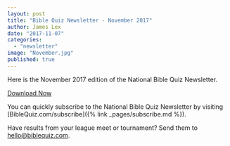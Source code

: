 ```yaml
---
layout: post
title: "Bible Quiz Newsletter - November 2017"
author: James Lex
date: "2017-11-07"
categories: 
  - "newsletter"
image: "November.jpg"
published: true
---
```


Here is the November 2017 edition of the National Bible Quiz Newsletter.

<a href="{% link assets/2017/Nov-2017.pdf %}" class="button is-primary">Download Now</a>

You can quickly subscribe to the National Bible Quiz Newsletter by visiting [BibleQuiz.com/subscribe]({% link _pages/subscribe.md %}).

Have results from your league meet or tournament? Send them to [hello@biblequiz.com](mailto:hello@biblequiz.com).
